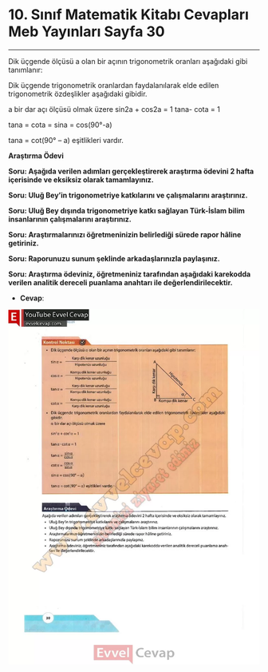 # 10. Sınıf Matematik Kitabı Cevapları Meb Yayınları Sayfa 30

---

Dik üçgende ölçüsü a olan bir açının trigonometrik oranları aşağıdaki gibi tanımlanır:

 Dik üçgende trigonometrik oranlardan faydalanılarak elde edilen trigonometrik özdeşlikler aşağıdaki gibidir.

 a bir dar açı ölçüsü olmak üzere sin2a + cos2a = 1 tana- cota = 1

 tana = cota = sina = cos(90°-a)

 tana = cot(90° – a) eşitlikleri vardır.

**Araştırma Ödevi**

**Soru: Aşağıda verilen adımları gerçekleştirerek araştırma ödevini 2 hafta içerisinde ve eksiksiz olarak tamamlayınız.**

**Soru: Uluğ Bey’in trigonometriye katkılarını ve çalışmalarını araştırınız.**

**Soru: Uluğ Bey dışında trigonometriye katkı sağlayan Türk-İslam bilim insanlarının çalışmalarını araştırınız.**

**Soru: Araştırmalarınızı öğretmeninizin belirlediği sürede rapor hâline getiriniz.**

**Soru: Raporunuzu sunum şeklinde arkadaşlarınızla paylaşınız.**

**Soru: Araştırma ödeviniz, öğretmeniniz tarafından aşağıdaki karekodda verilen analitik dereceli puanlama anahtarı ile değerlendirilecektir.**

-   **Cevap**:

![Image 1](./image_1.webp)